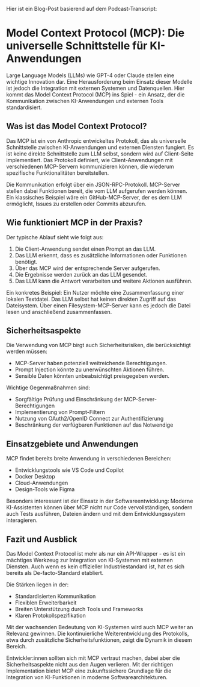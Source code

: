 Hier ist ein Blog-Post basierend auf dem Podcast-Transcript:
# Model Context Protocol (MCP): Die universelle Schnittstelle für KI-Anwendungen

Large Language Models (LLMs) wie GPT-4 oder Claude stellen eine wichtige Innovation dar. Eine Herausforderung beim Einsatz dieser Modelle ist jedoch die Integration mit externen Systemen und Datenquellen. Hier kommt das Model Context Protocol (MCP) ins Spiel - ein Ansatz, der die Kommunikation zwischen KI-Anwendungen und externen Tools standardisiert.

## Was ist das Model Context Protocol?

Das MCP ist ein von Anthropic entwickeltes Protokoll, das als universelle Schnittstelle zwischen KI-Anwendungen und externen Diensten fungiert. Es ist keine direkte Schnittstelle zum LLM selbst, sondern wird auf Client-Seite implementiert. Das Protokoll definiert, wie Client-Anwendungen mit verschiedenen MCP-Servern kommunizieren können, die wiederum spezifische Funktionalitäten bereitstellen.

Die Kommunikation erfolgt über ein JSON-RPC-Protokoll. MCP-Server stellen dabei Funktionen bereit, die vom LLM aufgerufen werden können. Ein klassisches Beispiel wäre ein GitHub-MCP-Server, der es dem LLM ermöglicht, Issues zu erstellen oder Commits abzurufen.

## Wie funktioniert MCP in der Praxis?

Der typische Ablauf sieht wie folgt aus:

1. Die Client-Anwendung sendet einen Prompt an das LLM.
2. Das LLM erkennt, dass es zusätzliche Informationen oder Funktionen benötigt.
3. Über das MCP wird der entsprechende Server aufgerufen.
4. Die Ergebnisse werden zurück an das LLM gesendet.
5. Das LLM kann die Antwort verarbeiten und weitere Aktionen ausführen.

Ein konkretes Beispiel: Ein Nutzer möchte eine Zusammenfassung einer lokalen Textdatei. Das LLM selbst hat keinen direkten Zugriff auf das Dateisystem. Über einen Filesystem-MCP-Server kann es jedoch die Datei lesen und anschließend zusammenfassen.

## Sicherheitsaspekte

Die Verwendung von MCP birgt auch Sicherheitsrisiken, die berücksichtigt werden müssen:

- MCP-Server haben potenziell weitreichende Berechtigungen.
- Prompt Injection könnte zu unerwünschten Aktionen führen. 
- Sensible Daten könnten unbeabsichtigt preisgegeben werden.

Wichtige Gegenmaßnahmen sind:

- Sorgfältige Prüfung und Einschränkung der MCP-Server-Berechtigungen
- Implementierung von Prompt-Filtern
- Nutzung von OAuth2/OpenID Connect zur Authentifizierung
- Beschränkung der verfügbaren Funktionen auf das Notwendige

## Einsatzgebiete und Anwendungen

MCP findet bereits breite Anwendung in verschiedenen Bereichen:

- Entwicklungstools wie VS Code und Copilot
- Docker Desktop
- Cloud-Anwendungen
- Design-Tools wie Figma

Besonders interessant ist der Einsatz in der Softwareentwicklung: Moderne KI-Assistenten können über MCP nicht nur Code vervollständigen, sondern auch Tests ausführen, Dateien ändern und mit dem Entwicklungssystem interagieren.

## Fazit und Ausblick

Das Model Context Protocol ist mehr als nur ein API-Wrapper - es ist ein mächtiges Werkzeug zur Integration von KI-Systemen mit externen Diensten. Auch wenn es kein offizieller Industriestandard ist, hat es sich bereits als De-facto-Standard etabliert.

Die Stärken liegen in der:
- Standardisierten Kommunikation
- Flexiblen Erweiterbarkeit
- Breiten Unterstützung durch Tools und Frameworks
- Klaren Protokollspezifikation

Mit der wachsenden Bedeutung von KI-Systemen wird auch MCP weiter an Relevanz gewinnen. Die kontinuierliche Weiterentwicklung des Protokolls, etwa durch zusätzliche Sicherheitsfunktionen, zeigt die Dynamik in diesem Bereich.

Entwickler:innen sollten sich mit MCP vertraut machen, dabei aber die Sicherheitsaspekte nicht aus den Augen verlieren. Mit der richtigen Implementation bietet MCP eine zukunftssichere Grundlage für die Integration von KI-Funktionen in moderne Softwarearchitekturen.
